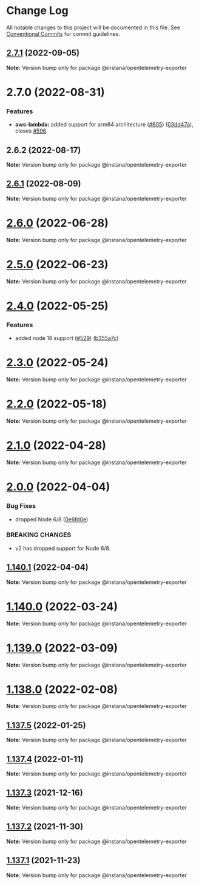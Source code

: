 # Change Log

All notable changes to this project will be documented in this file.
See [Conventional Commits](https://conventionalcommits.org) for commit guidelines.

## [2.7.1](https://github.com/instana/nodejs/compare/v2.7.0...v2.7.1) (2022-09-05)

**Note:** Version bump only for package @instana/opentelemetry-exporter





# 2.7.0 (2022-08-31)


### Features

* **aws-lambda:** added support for arm64 architecture ([#605](https://github.com/instana/nodejs/issues/605)) ([03dd47a](https://github.com/instana/nodejs/commit/03dd47a76d894310ce93063f4e26fd1e667be655)), closes [#596](https://github.com/instana/nodejs/issues/596)





## 2.6.2 (2022-08-17)

**Note:** Version bump only for package @instana/opentelemetry-exporter





## [2.6.1](https://github.com/instana/nodejs/compare/v2.6.0...v2.6.1) (2022-08-09)

**Note:** Version bump only for package @instana/opentelemetry-exporter





# [2.6.0](https://github.com/instana/nodejs/compare/v2.5.0...v2.6.0) (2022-06-28)

**Note:** Version bump only for package @instana/opentelemetry-exporter





# [2.5.0](https://github.com/instana/nodejs/compare/v2.4.0...v2.5.0) (2022-06-23)

**Note:** Version bump only for package @instana/opentelemetry-exporter





# [2.4.0](https://github.com/instana/nodejs/compare/v2.3.0...v2.4.0) (2022-05-25)


### Features

* added node 18 support ([#529](https://github.com/instana/nodejs/issues/529)) ([b355a7c](https://github.com/instana/nodejs/commit/b355a7ca225bf9a06841619aae64bdefa1c0957a))





# [2.3.0](https://github.com/instana/nodejs/compare/v2.2.0...v2.3.0) (2022-05-24)

**Note:** Version bump only for package @instana/opentelemetry-exporter





# [2.2.0](https://github.com/instana/nodejs/compare/v2.1.0...v2.2.0) (2022-05-18)

**Note:** Version bump only for package @instana/opentelemetry-exporter





# [2.1.0](https://github.com/instana/nodejs/compare/v2.0.0...v2.1.0) (2022-04-28)

**Note:** Version bump only for package @instana/opentelemetry-exporter





# [2.0.0](https://github.com/instana/nodejs/compare/v1.140.1...v2.0.0) (2022-04-04)


### Bug Fixes

* dropped Node 6/8 ([0e6fd0e](https://github.com/instana/nodejs/commit/0e6fd0ef8f836ef6f2d95f3ddda2a641d92d0f86))


### BREAKING CHANGES

* v2 has dropped support for Node 6/8.





## [1.140.1](https://github.com/instana/nodejs/compare/v1.140.0...v1.140.1) (2022-04-04)

**Note:** Version bump only for package @instana/opentelemetry-exporter





# [1.140.0](https://github.com/instana/nodejs/compare/v1.138.0...v1.140.0) (2022-03-24)

**Note:** Version bump only for package @instana/opentelemetry-exporter





# [1.139.0](https://github.com/instana/nodejs/compare/v1.138.0...v1.139.0) (2022-03-09)

**Note:** Version bump only for package @instana/opentelemetry-exporter





# [1.138.0](https://github.com/instana/nodejs/compare/v1.137.5...v1.138.0) (2022-02-08)

**Note:** Version bump only for package @instana/opentelemetry-exporter





## [1.137.5](https://github.com/instana/nodejs/compare/v1.137.4...v1.137.5) (2022-01-25)

**Note:** Version bump only for package @instana/opentelemetry-exporter





## [1.137.4](https://github.com/instana/nodejs/compare/v1.137.3...v1.137.4) (2022-01-11)

**Note:** Version bump only for package @instana/opentelemetry-exporter





## [1.137.3](https://github.com/instana/nodejs/compare/v1.137.2...v1.137.3) (2021-12-16)

**Note:** Version bump only for package @instana/opentelemetry-exporter





## [1.137.2](https://github.com/instana/nodejs/compare/v1.137.1...v1.137.2) (2021-11-30)

**Note:** Version bump only for package @instana/opentelemetry-exporter





## [1.137.1](https://github.com/instana/nodejs/compare/v1.137.0...v1.137.1) (2021-11-23)

**Note:** Version bump only for package @instana/opentelemetry-exporter
